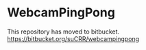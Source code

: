# WebcamPingPong
This repository has moved to bitbucket.
https://bitbucket.org/suCRR/webcampingpong

